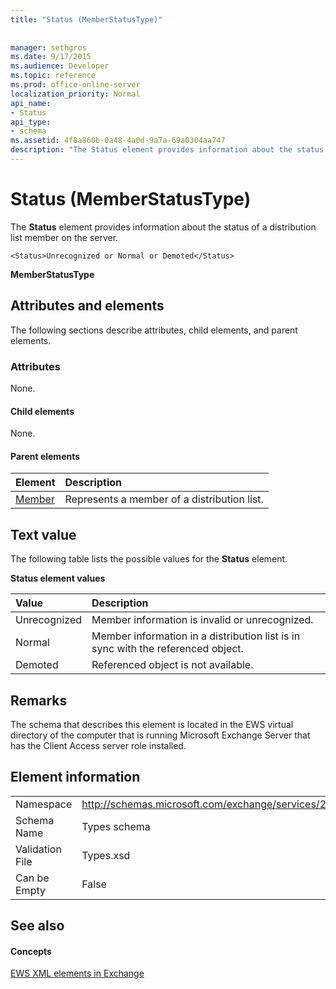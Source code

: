 ```yaml
---
title: "Status (MemberStatusType)"
 
 
manager: sethgros
ms.date: 9/17/2015
ms.audience: Developer
ms.topic: reference
ms.prod: office-online-server
localization_priority: Normal
api_name:
- Status
api_type:
- schema
ms.assetid: 4f8a860b-0a48-4a0d-9a7a-69a0304aa747
description: "The Status element provides information about the status of a distribution list member on the server."
---
```


# Status (MemberStatusType)

The **Status** element provides information about the status of a distribution list member on the server. 
  
```
<Status>Unrecognized or Normal or Demoted</Status>
```

 **MemberStatusType**
## Attributes and elements

The following sections describe attributes, child elements, and parent elements.
  
### Attributes

None.
  
#### Child elements

None.
  
#### Parent elements

|**Element**|**Description**|
|:-----|:-----|
|[Member](member-ex15websvcsotherref.md) <br/> |Represents a member of a distribution list.  <br/> |
   
## Text value

The following table lists the possible values for the **Status** element. 
  
**Status element values**

|**Value**|**Description**|
|:-----|:-----|
|Unrecognized  <br/> |Member information is invalid or unrecognized.  <br/> |
|Normal  <br/> |Member information in a distribution list is in sync with the referenced object.  <br/> |
|Demoted  <br/> |Referenced object is not available.  <br/> |
   
## Remarks

The schema that describes this element is located in the EWS virtual directory of the computer that is running Microsoft Exchange Server that has the Client Access server role installed.
  
## Element information

|||
|:-----|:-----|
|Namespace  <br/> |http://schemas.microsoft.com/exchange/services/2006/types  <br/> |
|Schema Name  <br/> |Types schema  <br/> |
|Validation File  <br/> |Types.xsd  <br/> |
|Can be Empty  <br/> |False  <br/> |
   
## See also

#### Concepts

[EWS XML elements in Exchange](ews-xml-elements-in-exchange.md)

